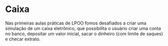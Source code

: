 # Caixa
Nas primeiras aulas práticas de LPOO fomos desafiados a criar uma simulação de um caixa eletrônico, que possibilita o usuário criar uma conta no banco, depositar um valor inicial, sacar o dinheiro (com limite de saques) e checar extrato. 

